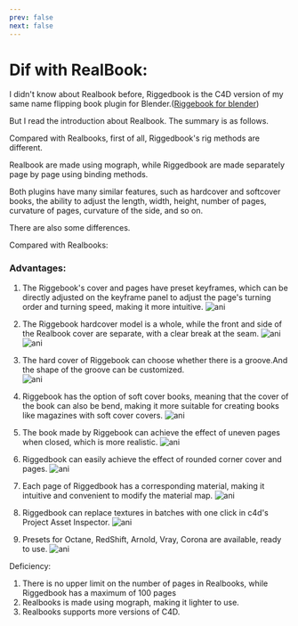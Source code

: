 ```yaml
---
prev: false
next: false
---
```

# Dif with RealBook:

I didn't know about Realbook before, Riggedbook is the C4D version of my same name flipping book plugin for Blender.([Riggebook for blender](https://www.blendermarket.com/products/riggedbooks))

But I read the introduction about Realbook. The summary is as follows.

Compared with Realbooks, first of all, Riggedbook's rig methods are different. 

Realbook are made using mograph, while Riggedbook are made separately page by page using binding methods. 

Both plugins have many similar features, such as hardcover and softcover books, the ability to adjust the length, width, height, number of pages, curvature of pages, curvature of the side, and so on.

There are also some differences.

Compared with Realbooks:

### Advantages:
1. The Riggebook's cover and  pages have preset keyframes, which can be directly adjusted on the keyframe panel to adjust the page's turning order and turning speed, making it more intuitive.
![ani](/img/keyf.png)



2. The Riggebook hardcover model is a whole, while the front and side of the Realbook cover are separate, with a clear break at the seam.
![ani](/img/coverwhole.png)
![ani](/img/seam.png)

3. The hard cover of Riggebook can choose whether there is a groove.And the shape of the groove can be customized.    
    ![ani](/img/grr.png)
4. Riggebook has the option of soft cover books, meaning that the cover of the book can also be bend, making it more suitable for creating books like magazines with soft cover covers.
    ![ani](/img/softcc.png)
5. The book made by Riggebook can achieve the effect of uneven pages when closed, which is more realistic.
    ![ani](/img/uneven.png)
6. Riggedbook can easily achieve the effect of rounded corner cover and pages.
    ![ani](/img/roundpag.png)
7. Each page of Riggedbook has a corresponding material, making it intuitive and convenient to modify the material map.
	![ani](/img/mats.jpg)
8. Riggedbook can replace textures in batches with one click in c4d's Project  Asset Inspector.
    ![ani](/img/assetbatch.jpg)    
9. Presets for Octane, RedShift, Arnold, Vray, Corona are available, ready to use.
	![ani](/img/3rdrenders.jpg)   
   


Deficiency:

1. There is no upper limit on the number of pages in Realbooks, while Riggedbook has a maximum of 100 pages
2. Realbooks is made using mograph, making it lighter to use.
3. Realbooks supports more versions of C4D.